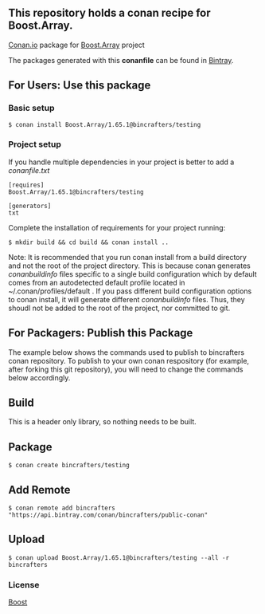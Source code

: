 ## This repository holds a conan recipe for Boost.Array.

[Conan.io](https://conan.io) package for [Boost.Array](https://github.com/Boostorg/Array) project

The packages generated with this **conanfile** can be found in [Bintray](https://bintray.com/bincrafters/public-conan/Boost.Array%3Abincrafters).

## For Users: Use this package

### Basic setup

    $ conan install Boost.Array/1.65.1@bincrafters/testing

### Project setup

If you handle multiple dependencies in your project is better to add a *conanfile.txt*

    [requires]
    Boost.Array/1.65.1@bincrafters/testing

    [generators]
    txt

Complete the installation of requirements for your project running:</small></span>

    $ mkdir build && cd build && conan install ..
	
Note: It is recommended that you run conan install from a build directory and not the root of the project directory.  This is because conan generates *conanbuildinfo* files specific to a single build configuration which by default comes from an autodetected default profile located in ~/.conan/profiles/default .  If you pass different build configuration options to conan install, it will generate different *conanbuildinfo* files.  Thus, they shoudl not be added to the root of the project, nor committed to git. 

## For Packagers: Publish this Package

The example below shows the commands used to publish to bincrafters conan repository. To publish to your own conan respository (for example, after forking this git repository), you will need to change the commands below accordingly. 

## Build  

This is a header only library, so nothing needs to be built.

## Package 

    $ conan create bincrafters/testing
	
## Add Remote

	$ conan remote add bincrafters "https://api.bintray.com/conan/bincrafters/public-conan"

## Upload

    $ conan upload Boost.Array/1.65.1@bincrafters/testing --all -r bincrafters

### License
[Boost](LICENSE)
